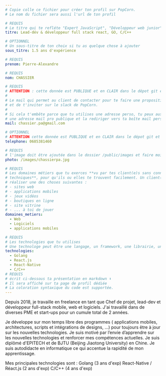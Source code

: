 ```yaml
---
# Copie colle ce fichier pour créer ton profil sur PopCorn.
# Le nom du fichier sera aussi l'url de ton profil

# REQUIS
# Le titre qui te refléte "Expert JavaScript", "Développeur web junior"
titre: Lead-dév & développeur full stack react, GO, C/C++

# OPTIONNEL
# Un sous-titre de ton choix si tu as quelque chose à ajouter
sous_titre: 1.5 ans d'expérience

# REQUIS
prenom: Pierre-Alexandre

# REQUIS
nom: CHASSIER

# REQUIS
# ATTENTION : cette donnée est PUBLIQUE et en CLAIR dans le dépot git et sur le site
#
# Le mail qui permet au client de contacter pour te faire une proposition de projet
# et de t'inviter sur le slack de PopCorn.
#
# Si cela t'embête parce que tu utilises une adresse perso, tu peux aussi te créer
# une adresse mail pro publique et la rediriger vers ta boîte mail perso
mail: chassier.pa@gmail.com

# OPTIONNEL
# ATTENTION cette donnée est PUBLIQUE et en CLAIR dans le dépot git et sur le site
telephone: 0685381460

# REQUIS
# l'image doit être ajoutée dans le dossier /public/images et faire moins de 100ko ! Sa hauteur affichée sur le site sera de 300px, elle s'adaptera comme elle peut au responsive avec du css.
photo: /images/chassierpa.jpg

# REQUIS
# Les domaines métiers que tu exerces **vu par tes client(e)s sans connaissances
# techniques**, pour qu'ils ou elles te trouvent facilement. Un client(e) veut par exemple
# réaliser une des choses suivantes :
# - sites web
# - applications mobiles
# - jeux vidéos
# - boutiques en ligne
# - site vitrine
# - ... à toi de jouer
domaines_metiers:
  - Web
  - Logiciels
  - applications mobiles

# REQUIS
# Les technologies que tu utilises
# Une technologe peut être une langage, un framework, une librairie, un CMS ...
technologies:
  - Golang
  - React.js
  - React-Native
  - C/C++
# REQUIS
# écrit ci-dessous ta présentation en markdown ⬇️
# Il sera affiché sur ta page de profil dédiée
# La coloration syntaxique du code est supportée.
---
```

Depuis 2018, je travaille en freelance en tant que Chef de projet, lead-dev et développeur full-stack mobile, web et logiciels.
J'ai travaillé dans de diverses PME et start-ups pour un cumule total de 2 années.

Je développe sur mon temps libre des programmes ( applications mobiles, architectures, scripts et intégrations de designs, ...) pour toujours être à jour sur les nouvelles technologies.
Je suis motivé par l’envie d’apprendre sur les nouvelles technologies et renforcer mes compétences actuelles. Je suis diplômé d'EPITECH et de BJTU (Beijing Jiaotong University) en Chine.
Je suis autodidacte en informatique ce qui accentue la rapidité de mon apprentissage.

Mes principales technologies sont : 
Golang (3 ans d'exp)
React-Native / Réact.js (2 ans d'exp)
C/C++ (4 ans d'exp)
